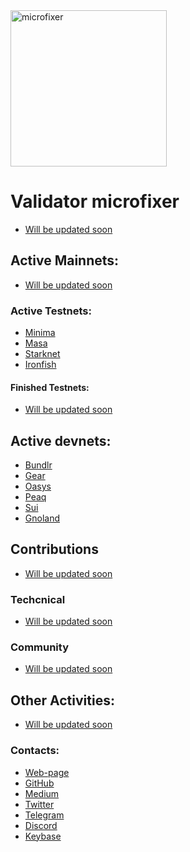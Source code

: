 <img src="https://user-images.githubusercontent.com/105043376/181043484-d90c5f05-20f0-457e-86a7-5897e3b6bc46.png" alt="microfixer" width="250" height="250">

# Validator microfixer
- [Will be updated soon]()

## Active Mainnets:
- [Will be updated soon]()

### Active Testnets:
- [Minima]()
- [Masa]()
- [Starknet]()
- [Ironfish]()

#### Finished Testnets:
- [Will be updated soon]()

## Active devnets:
- [Bundlr]()
- [Gear]()
- [Oasys]()
- [Peaq]()
- [Sui]()
- [Gnoland]()

## Contributions 
- [Will be updated soon]()

### Techcnical
- [Will be updated soon]()

### Community
- [Will be updated soon]()

## Other Activities:
- [Will be updated soon]()

### Contacts:

- [Web-page](https://microfixer.net)
- [GitHub](https://github.com/microfixer)
- [Medium]()
- [Twitter]()
- [Telegram](https://t.me/microfixer)
- [Discord]()
- [Keybase](https://keybase.io/microfixer)

